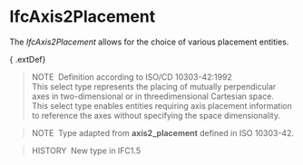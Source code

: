 # IfcAxis2Placement

The _IfcAxis2Placement_ allows for the choice of various placement entities.

{ .extDef}
> NOTE&nbsp; Definition according to ISO/CD 10303-42:1992  
> This select type represents the placing of mutually perpendicular axes in two-dimensional or in threedimensional Cartesian space.  
> This select type enables entities requiring axis placement information to reference the axes without specifying the space dimensionality.

> NOTE&nbsp; Type adapted from **axis2_placement** defined in ISO 10303-42.

> HISTORY&nbsp; New type in IFC1.5
